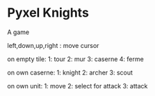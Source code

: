 # Pyxel Knights

A game


left,down,up,right : move cursor

on empty tile:
1: tour
2: mur
3: caserne
4: ferme

on own caserne:
1: knight
2: archer
3: scout

on own unit:
1: move 
2: select for attack
3: attack
